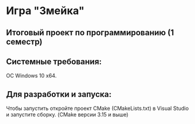 # Игра "Змейка"
## Итоговый проект по программированию (1 семестр)

## Системные требования:
OC Windows 10 x64.
## Для разработки и запуска:
Чтобы запустить откройте проект CMake (CMakeLists.txt) в Visual Studio и запустите сборку. (CMake версии 3.15 и выше)

